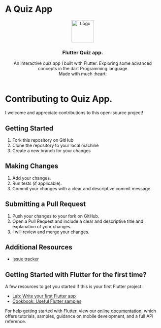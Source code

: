 # A Quiz App
<p align="center">
  <a href="https://flutter.io/">
    <img src="https://user-images.githubusercontent.com/89584431/215066394-fae98a50-75fb-48a6-95f3-d1f64e0e3147.png" alt="Logo" height=72>
  </a>

  <h3 align="center">Flutter Quiz app.</h3>

  <p align="center">
    An interactive quiz app I built with Flutter. Exploring some advanced concepts in the dart Programming language
    <br>
    Made with much  :heart:
    <br>
    <br>
  </p>
</p>

# Contributing to Quiz App.

I welcome and appreciate contributions to this open-source project!

## Getting Started
1. Fork this repository on GitHub
2. Clone the repository to your local machine
3. Create a new branch for your changes

## Making Changes
1. Add your changes.
2. Run tests (if applicable).
3. Commit your changes with a clear and descriptive commit message.

## Submitting a Pull Request
1. Push your changes to your fork on GitHub.
2. Open a Pull Request and include a clear and descriptive title and explanation of your changes.
3. I will review and merge your changes.

## Additional Resources
- [Issue tracker](https://github.com/DonGuillotine/flutter-quiz-app/issues/new)


## Getting Started with Flutter for the first time?

A few resources to get you started if this is your first Flutter project:

- [Lab: Write your first Flutter app](https://flutter.dev/docs/get-started/codelab)
- [Cookbook: Useful Flutter samples](https://flutter.dev/docs/cookbook)

For help getting started with Flutter, view our
[online documentation](https://flutter.dev/docs), which offers tutorials,
samples, guidance on mobile development, and a full API reference.
